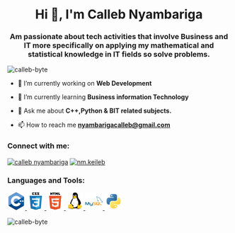<h1 align="center">Hi 👋, I'm Calleb Nyambariga</h1>
<h3 align="center">Am passionate about tech activities that involve Business and IT more specifically on applying my mathematical and statistical knowledge in IT fields so solve problems.</h3>

<p align="left"> <img src="https://komarev.com/ghpvc/?username=calleb-byte&label=Profile%20views&color=0e75b6&style=flat" alt="calleb-byte" /> </p>

- 🔭 I’m currently working on **Web Development**

- 🌱 I’m currently learning **Business information Technology**

- 💬 Ask me about **C++,Python & BIT related subjects.**

- 📫 How to reach me **nyambarigacalleb@gmail.com**

<h3 align="left">Connect with me:</h3>
<p align="left">
<a href="https://linkedin.com/in/calleb nyambariga" target="blank"><img align="center" src="https://raw.githubusercontent.com/rahuldkjain/github-profile-readme-generator/master/src/images/icons/Social/linked-in-alt.svg" alt="calleb nyambariga" height="30" width="40" /></a>
<a href="https://instagram.com/nm.keileb" target="blank"><img align="center" src="https://raw.githubusercontent.com/rahuldkjain/github-profile-readme-generator/master/src/images/icons/Social/instagram.svg" alt="nm.keileb" height="30" width="40" /></a>
</p>

<h3 align="left">Languages and Tools:</h3>
<p align="left"> <a href="https://www.w3schools.com/cpp/" target="_blank" rel="noreferrer"> <img src="https://raw.githubusercontent.com/devicons/devicon/master/icons/cplusplus/cplusplus-original.svg" alt="cplusplus" width="40" height="40"/> </a> <a href="https://www.w3schools.com/css/" target="_blank" rel="noreferrer"> <img src="https://raw.githubusercontent.com/devicons/devicon/master/icons/css3/css3-original-wordmark.svg" alt="css3" width="40" height="40"/> </a> <a href="https://www.w3.org/html/" target="_blank" rel="noreferrer"> <img src="https://raw.githubusercontent.com/devicons/devicon/master/icons/html5/html5-original-wordmark.svg" alt="html5" width="40" height="40"/> </a> <a href="https://www.linux.org/" target="_blank" rel="noreferrer"> <img src="https://raw.githubusercontent.com/devicons/devicon/master/icons/linux/linux-original.svg" alt="linux" width="40" height="40"/> </a> <a href="https://www.mysql.com/" target="_blank" rel="noreferrer"> <img src="https://raw.githubusercontent.com/devicons/devicon/master/icons/mysql/mysql-original-wordmark.svg" alt="mysql" width="40" height="40"/> </a> <a href="https://www.python.org" target="_blank" rel="noreferrer"> <img src="https://raw.githubusercontent.com/devicons/devicon/master/icons/python/python-original.svg" alt="python" width="40" height="40"/> </a> </p>

<p><img align="center" src="https://github-readme-stats.vercel.app/api/top-langs?username=calleb-byte&show_icons=true&locale=en&layout=compact" alt="calleb-byte" /></p>


